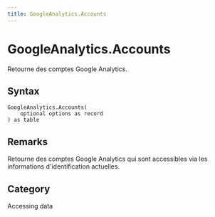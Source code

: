 ```yaml
---
title: GoogleAnalytics.Accounts
---
```


# GoogleAnalytics.Accounts


Retourne des comptes Google Analytics.


## Syntax

```powerquery
GoogleAnalytics.Accounts(
    optional options as record
) as table
```


## Remarks

Retourne des comptes Google Analytics qui sont accessibles via les informations d'identification actuelles.



## Category
Accessing data
